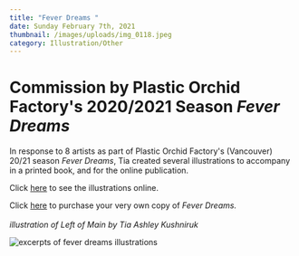 ```yaml
---
title: "Fever Dreams "
date: Sunday February 7th, 2021
thumbnail: /images/uploads/img_0118.jpeg
category: Illustration/Other
---
```

# Commission by Plastic Orchid Factory's 2020/2021 Season *Fever Dreams*

In response to 8 artists as part of Plastic Orchid Factory's (Vancouver) 20/21 season *Fever Dreams*, Tia created several illustrations to accompany in a printed book, and for the online publication. 

Click [here](http://plasticorchidfactory.ca/) to see the illustrations online. 

Click [here](https://plastic-orchid-factory.square.site/product/fever-dreams/18) to purchase your very own copy of *Fever Dreams.*\
\
*illustration of Left of Main by Tia Ashley Kushniruk*

![](/images/uploads/untitled_artwork.jpeg "excerpts of fever dreams illustrations")